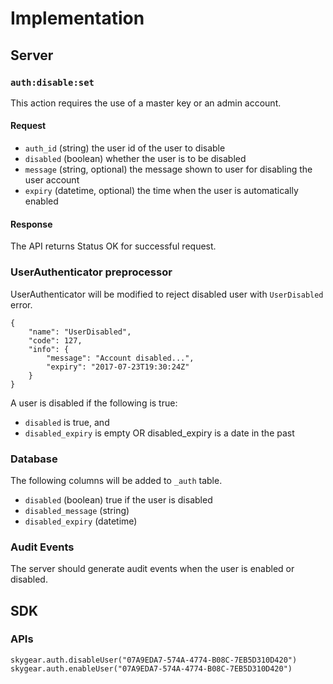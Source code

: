 # Implementation

## Server

### `auth:disable:set`

This action requires the use of a master key or an admin account.

#### Request

* `auth_id` (string) the user id of the user to disable
* `disabled` (boolean) whether the user is to be disabled
* `message` (string, optional) the message shown to user for disabling the user account
* `expiry` (datetime, optional) the time when the user is automatically enabled

#### Response

The API returns Status OK for successful request.

### UserAuthenticator preprocessor

UserAuthenticator will be modified to reject disabled user with
`UserDisabled` error.

```
{
    "name": "UserDisabled",
    "code": 127,
    "info": {
        "message": "Account disabled...",
        "expiry": "2017-07-23T19:30:24Z"
    }
}
```

A user is disabled if the following is true:

* `disabled` is true, and
* `disabled_expiry` is empty OR disabled_expiry is a date in the past

### Database

The following columns will be added to `_auth` table.

* `disabled` (boolean) true if the user is disabled
* `disabled_message` (string)
* `disabled_expiry` (datetime)

### Audit Events

The server should generate audit events when the user is enabled or disabled.

## SDK

### APIs

```
skygear.auth.disableUser("07A9EDA7-574A-4774-B08C-7EB5D310D420")
skygear.auth.enableUser("07A9EDA7-574A-4774-B08C-7EB5D310D420")
```
